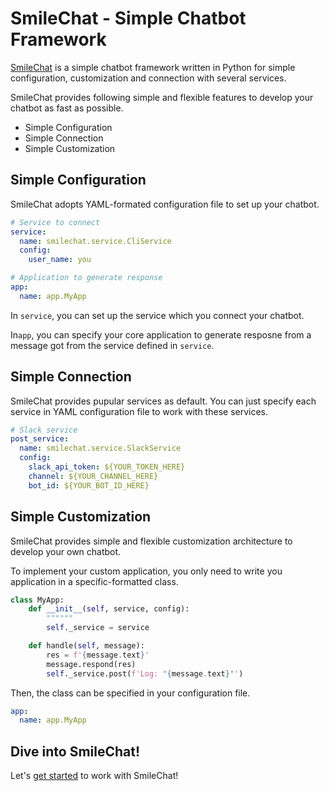 # SmileChat - Simple Chatbot Framework

[SmileChat](https://github.com/noriyukipy/smilechat) is a simple chatbot framework written in Python for simple configuration, customization and connection with several services.

SmileChat provides following simple and flexible features to develop your chatbot as fast as possible.

- Simple Configuration
- Simple Connection
- Simple Customization

## Simple Configuration

SmileChat adopts YAML-formated configuration file to set up your chatbot.

```yaml
# Service to connect
service:
  name: smilechat.service.CliService
  config:
    user_name: you

# Application to generate response
app:
  name: app.MyApp
```

In `service`, you can set up the service which you connect your chatbot.

In`app`, you can specify your core application to generate resposne from a message got from the service defined in `service`.

## Simple Connection

SmileChat provides pupular services as default.
You can just specify each service in YAML configuration file to work with these services.

```yaml
# Slack service
post_service:
  name: smilechat.service.SlackService
  config:
    slack_api_token: ${YOUR_TOKEN_HERE}
    channel: ${YOUR_CHANNEL_HERE}
    bot_id: ${YOUR_BOT_ID_HERE}
```

## Simple Customization

SmileChat provides simple and flexible customization architecture to develop your own chatbot.

To implement your custom application, you only need to write you application in a specific-formatted class.

```py
class MyApp:
    def __init__(self, service, config):
        """"""
        self._service = service

    def handle(self, message):
        res = f'{message.text}'
        message.respond(res)
        self._service.post(f'Log: "{message.text}"')
```

Then, the class can be specified in your configuration file.

```yaml
app:
  name: app.MyApp
```

## Dive into SmileChat!

Let's [get started](./docs/docs/getting_started.md) to work with SmileChat!